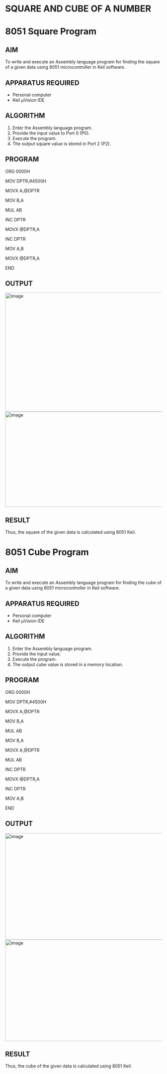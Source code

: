 # SQUARE AND CUBE OF A NUMBER
# 8051 Square  Program

## AIM
To write and execute an Assembly language program for finding the square of a given data using 8051 microcontroller in Keil software.

## APPARATUS REQUIRED
- Personal computer
- Keil μVision IDE

## ALGORITHM
1. Enter the Assembly language program.
2. Provide the input value to Port 0 (P0).
3. Execute the program.
4. The output square value is stored in Port 2 (P2).

## PROGRAM
ORG 0000H

MOV DPTR,#4500H

MOVX A,@DPTR

MOV B,A

MUL AB

INC DPTR

MOVX @DPTR,A

INC DPTR

MOV A,B

MOVX @DPTR,A

END

## OUTPUT
<img width="611" height="382" alt="image" src="https://github.com/user-attachments/assets/11b780ac-0885-4d22-bb15-61101ed933a5" />
<img width="628" height="306" alt="image" src="https://github.com/user-attachments/assets/a49918d7-c289-48d3-84b6-04b519ded533" />

## RESULT
Thus, the square of the given data is calculated using 8051 Keil.

# 8051 Cube  Program

## AIM
To write and execute an Assembly language program for finding the cube of a given data using 8051 microcontroller in Keil software.

## APPARATUS REQUIRED
- Personal computer
- Keil μVision IDE

## ALGORITHM
1. Enter the Assembly language program.
2. Provide the input value.
3. Execute the program.
4. The output cube value is stored in a memory location.

## PROGRAM
ORG 0000H

MOV DPTR,#4500H

MOVX A,@DPTR 

MOV B,A

MUL AB

MOV B,A

MOVX A,@DPTR

MUL AB

INC DPTR

MOVX @DPTR,A

INC DPTR

MOV A,B

END
## OUTPUT
<img width="548" height="342" alt="image" src="https://github.com/user-attachments/assets/f573e387-04cf-4ac2-b450-a9eca70fd7d8" />
<img width="543" height="326" alt="image" src="https://github.com/user-attachments/assets/c3ae7fa6-eda4-417c-b2e5-db8b4aa46580" />

## RESULT
Thus, the cube of the given data is calculated using 8051 Keil.
